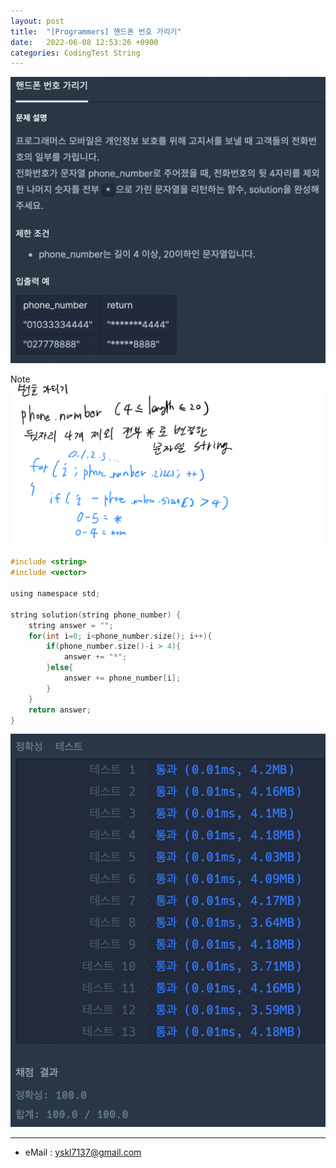 ```yaml
---
layout: post
title:  "[Programmers] 핸드폰 번호 가리기"
date:   2022-06-08 12:53:26 +0900
categories: CodingTest String
---
```


![Scr2](/img/220608_3Scr2.png)

Note <br>
![noteImg](/img/220608_3.PNG)


~~~ c
#include <string>
#include <vector>

using namespace std;

string solution(string phone_number) {
    string answer = "";
    for(int i=0; i<phone_number.size(); i++){
        if(phone_number.size()-i > 4){
            answer += "*";
        }else{
            answer += phone_number[i];
        }
    }
    return answer;
}
~~~

![Scr1](/img/220608_3Scr1.png)

***
* eMail : <yskl7137@gmail.com>
